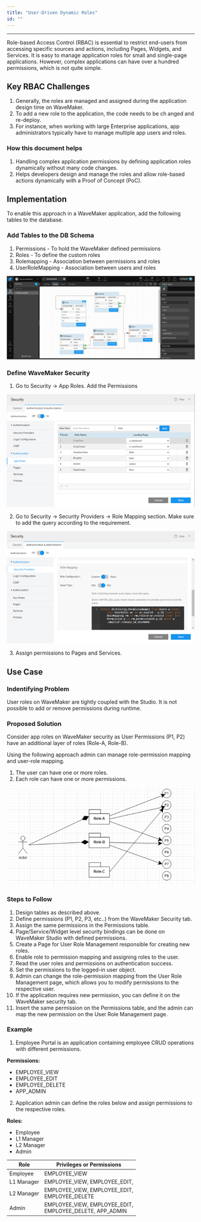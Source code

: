 ```yaml
---
title: "User-Driven Dynamic Roles"
id: ""
---
```

---

Role-based Access Control (RBAC) is essential to restrict end-users from accessing specific sources and actions, including Pages, Widgets, and Services. It is easy to manage application roles for small and single-page applications. However, complex applications can have over a hundred permissions, which is not quite simple. 

## Key RBAC Challenges

1. Generally, the roles are managed and assigned during the application design time on WaveMaker.
2. To add a new role to the application, the code needs to be ch  anged and re-deploy.
3. For instance, when working with large Enterprise applications, app administrators typically have to manage multiple app users and roles.

### How this document helps 

1. Handling complex application permissions by defining application roles dynamically without many code changes.
2. Helps developers design and manage the roles and allow role-based actions dynamically with a Proof of Concept (PoC).

## Implementation

To enable this approach in a WaveMaker application, add the following tables to the database.

### Add Tables to the DB Schema 

 1. Permissions - To hold the WaveMaker defined permissions
 2. Roles - To define the custom roles
 3. Rolemapping - Association between permissions and roles
 4. UserRoleMapping - Association between users and roles

[![pp_run](/learn/assets/dynamic-roles-1.png)](/learn/assets/dynamic-roles-1.png)

### Define WaveMaker Security

1. Go to Security → App Roles. Add the Permissions

[![pp_run](/learn/assets/dynamic-roles-security-1.png)](/learn/assets/dynamic-roles-security-1.png) 

2. Go to Security → Security Providers → Role Mapping section. Make sure to add the query according to the requirement. 

[![pp_run](/learn/assets/dynamic-roles-security-2.png)](/learn/assets/dynamic-roles-security-2.png) 
 
3. Assign permissions to Pages and Services. 


## Use Case

### Indentifying Problem

User roles on WaveMaker are tightly coupled with the Studio. It is not possible to add or remove permissions during runtime.

### Proposed Solution

Consider app roles on WaveMaker security as User Permissions (P1, P2) have an additional layer of roles (Role-A, Role-B). 

Using the following approach admin can manage role-permission mapping and user-role mapping.

1. The user can have one or more roles. 
2. Each role can have one or more permissions. 

[![pp_run](/learn/assets/dynamic-roles-2.png)](/learn/assets/dynamic-roles-2.png) 

### Steps to Follow

1. Design tables as described above.
2. Define permissions (P1, P2, P3, etc..) from the WaveMaker Security tab.
3. Assign the same permissions in the Permissions table.
4. Page/Service/Widget level security bindings can be done on WaveMaker Studio with defined permissions. 
5. Create a Page for User Role Management responsible for creating new roles. 
6. Enable role to permission mapping and assigning roles to the user.
7. Read the user roles and permissions on authentication success.
8. Set the permissions to the logged-in user object. 
9. Admin can change the role-permission mapping from the User Role Management page, which allows you to modify permissions to the respective user. 
10. If the application requires new permission, you can define it on the WaveMaker security tab. 
11. Insert the same permission on the Permissions table, and the admin can map the new permission on the User Role Management page.

### Example

1. Employee Portal is an application containing employee CRUD operations with different permissions. 

**Permissions:**

- EMPLOYEE_VIEW
- EMPLOYEE_EDIT
- EMPLOYEE_DELETE
- APP_ADMIN

2. Application admin can define the roles below and assign permissions to the respective roles.

**Roles:**

- Employee
- L1 Manager
- L2 Manager
- Admin


| Role | Privileges or Permissions |
| --- | ---- | 
| Employee | EMPLOYEE_VIEW |
| L1 Manager | EMPLOYEE_VIEW, EMPLOYEE_EDIT,<br> | 
| L2 Manager | EMPLOYEE_VIEW, EMPLOYEE_EDIT,<br> EMPLOYEE_DELETE | 
| Admin | EMPLOYEE_VIEW, EMPLOYEE_EDIT,<br> EMPLOYEE_DELETE, APP_ADMIN | 